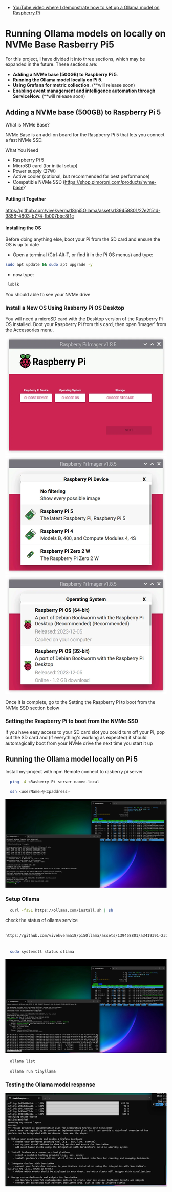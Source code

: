 - [YouTube video where I demonstrate how to set up a Ollama model on Raspberry Pi](https://www.youtube.com/watch?v=41yG_Z-WHHU)
# Running Ollama models on locally on NVMe Base Rasberry Pi5

For this project, I have divided it into three sections, which may be expanded in the future. These sections are:

- **Adding a NVMe base (500GB) to Raspberry Pi 5**.
- **Running the Ollama model locally on Pi 5.**
- **Using Grafana for metric collection.** (**will release soon)
- **Enabling event management and intelligence automation through ServiceNow.** (**will release soon)





## Adding a NVMe base (500GB) to Raspberry Pi 5

What is NVMe Base?

NVMe Base is an add-on board for the Raspberry Pi 5 that lets you connect a fast NVMe SSD. 

What You Need

- Raspberry Pi 5
- MicroSD card (for initial setup)
- Power supply (27W)
- Active cooler (optional, but recommended for best performance)
- Compatible NVMe SSD (https://shop.pimoroni.com/products/nvme-base?

#### Putting it Together

https://github.com/vivekverma18/pi5Ollama/assets/139458801/27e2f51d-9858-4803-b274-fb007bbe8f1c

#### Installing the OS

Before doing anything else, boot your Pi from the SD card and ensure the OS is up to date

- Open a terminal (Ctrl-Alt-T, or find it in the Pi OS menus) and type:
```bash
sudo apt update && sudo apt upgrade -y
```
- now type:
```bash
 lsblk
```
You should able to see your NVMe drive


### Install a New OS Using Rasberry Pi OS Desktop
You will need a microSD card with the Desktop version of the Raspberry Pi OS installed. Boot your Raspberry Pi from this card, then open 'Imager' from the Accessories menu.

![inst1.webp](./resources/inst1.webp)
![inst2.webp](./resources/inst2.webp)
![inst3.webp](./resources/inst3.webp)

Once it is complete, go to the Setting the Raspberry Pi to boot from the NVMe SSD section below

### Setting the Raspberry Pi to boot from the NVMe SSD
If you have easy access to your SD card slot you could turn off your Pi, pop out the SD card and (if everything's working as expected) it should automagically boot from your NVMe drive the next time you start it up


## Running the Ollama model locally on Pi 5

Install my-project with npm
Remote connect to rasberry pi server

```bash
  ping -4 <Rasberry Pi server name>.local
```

```bash
  ssh <userName>@<Ipaddress>
```
![inst4.png](./resources/inst4.png)

### Setup Ollama

```bash
  curl -fsSL https://ollama.com/install.sh | sh
```

check the status of ollama service 

```bash

https://github.com/vivekverma18/pi5Ollama/assets/139458801/a3419391-2373-49a2-8dd0-0e9d28c3b9c6


  sudo systemctl status ollama
```
![inst5.png](./resources/inst5.png)


```bash
  ollama list
```


```bash
  ollama run tinyllama
```
### Testing the Ollama model response

![inst6.png.png](./resources/inst6.png.png)

